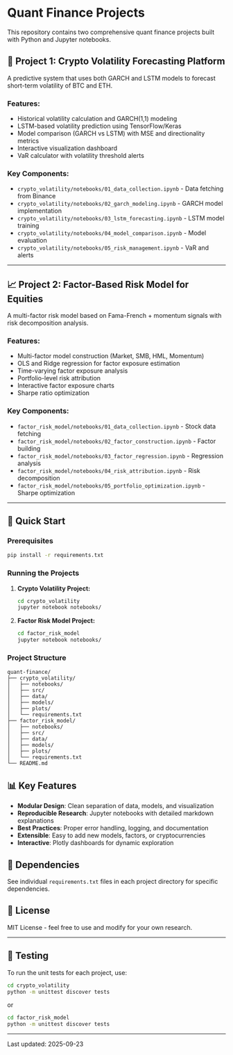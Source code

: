# Quant Finance Projects

This repository contains two comprehensive quant finance projects built with Python and Jupyter notebooks.

## 🧠 Project 1: Crypto Volatility Forecasting Platform

A predictive system that uses both GARCH and LSTM models to forecast short-term volatility of BTC and ETH.

### Features:
- Historical volatility calculation and GARCH(1,1) modeling
- LSTM-based volatility prediction using TensorFlow/Keras
- Model comparison (GARCH vs LSTM) with MSE and directionality metrics
- Interactive visualization dashboard
- VaR calculator with volatility threshold alerts

### Key Components:
- `crypto_volatility/notebooks/01_data_collection.ipynb` - Data fetching from Binance
- `crypto_volatility/notebooks/02_garch_modeling.ipynb` - GARCH model implementation
- `crypto_volatility/notebooks/03_lstm_forecasting.ipynb` - LSTM model training
- `crypto_volatility/notebooks/04_model_comparison.ipynb` - Model evaluation
- `crypto_volatility/notebooks/05_risk_management.ipynb` - VaR and alerts

---

## 📈 Project 2: Factor-Based Risk Model for Equities

A multi-factor risk model based on Fama-French + momentum signals with risk decomposition analysis.

### Features:
- Multi-factor model construction (Market, SMB, HML, Momentum)
- OLS and Ridge regression for factor exposure estimation
- Time-varying factor exposure analysis
- Portfolio-level risk attribution
- Interactive factor exposure charts
- Sharpe ratio optimization

### Key Components:
- `factor_risk_model/notebooks/01_data_collection.ipynb` - Stock data fetching
- `factor_risk_model/notebooks/02_factor_construction.ipynb` - Factor building
- `factor_risk_model/notebooks/03_factor_regression.ipynb` - Regression analysis
- `factor_risk_model/notebooks/04_risk_attribution.ipynb` - Risk decomposition
- `factor_risk_model/notebooks/05_portfolio_optimization.ipynb` - Sharpe optimization

---

## 🚀 Quick Start

### Prerequisites
```bash
pip install -r requirements.txt
```

### Running the Projects

1. **Crypto Volatility Project:**
   ```bash
   cd crypto_volatility
   jupyter notebook notebooks/
   ```

2. **Factor Risk Model Project:**
   ```bash
   cd factor_risk_model
   jupyter notebook notebooks/
   ```

### Project Structure
```
quant-finance/
├── crypto_volatility/
│   ├── notebooks/
│   ├── src/
│   ├── data/
│   ├── models/
│   ├── plots/
│   └── requirements.txt
├── factor_risk_model/
│   ├── notebooks/
│   ├── src/
│   ├── data/
│   ├── models/
│   ├── plots/
│   └── requirements.txt
└── README.md
```

## 📊 Key Features

- **Modular Design**: Clean separation of data, models, and visualization
- **Reproducible Research**: Jupyter notebooks with detailed markdown explanations
- **Best Practices**: Proper error handling, logging, and documentation
- **Extensible**: Easy to add new models, factors, or cryptocurrencies
- **Interactive**: Plotly dashboards for dynamic exploration

## 🔧 Dependencies

See individual `requirements.txt` files in each project directory for specific dependencies.

## 📝 License

MIT License - feel free to use and modify for your own research. 

---

## 🧪 Testing

To run the unit tests for each project, use:

```bash
cd crypto_volatility
python -m unittest discover tests
```

or

```bash
cd factor_risk_model
python -m unittest discover tests
``` 

---

Last updated: 2025-09-23